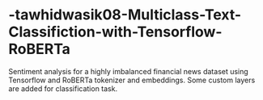 # -tawhidwasik08-Multiclass-Text-Classifiction-with-Tensorflow-RoBERTa
Sentiment analysis for a highly imbalanced financial news dataset using Tensorflow and RoBERTa tokenizer and embeddings. Some custom layers are added for classification task.
